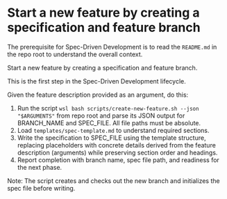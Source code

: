# Start a new feature by creating a specification and feature branch

The prerequisite for Spec-Driven Development is to read the `README.md` in the repo root to understand the overall context.

Start a new feature by creating a specification and feature branch.

This is the first step in the Spec-Driven Development lifecycle.

Given the feature description provided as an argument, do this:

1. Run the script `wsl bash scripts/create-new-feature.sh --json "$ARGUMENTS"` from repo root and parse its JSON output for BRANCH_NAME and SPEC_FILE. All file paths must be absolute.
2. Load `templates/spec-template.md` to understand required sections.
3. Write the specification to SPEC_FILE using the template structure, replacing placeholders with concrete details derived from the feature description (arguments) while preserving section order and headings.
4. Report completion with branch name, spec file path, and readiness for the next phase.

Note: The script creates and checks out the new branch and initializes the spec file before writing.

